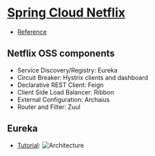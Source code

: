 # [Spring Cloud Netflix](https://spring.io/projects/spring-cloud-netflix)
- [Reference](https://docs.spring.io/spring-cloud-netflix/docs/2.2.5.RELEASE/reference/html/)

## Netflix OSS components
- Service Discovery/Registry: Eureka 
- Circuit Breaker: Hystrix clients and dashboard
- Declarative REST Client: Feign 
- Client Side Load Balancer: Ribbon
- External Configuration: Archaius
- Router and Filter: Zuul

## Eureka
- [Tutorial](https://medium.com/swlh/spring-cloud-service-discovery-with-eureka-16f32068e5c7): ![Architecture](https://miro.medium.com/max/700/1*ITGONeSNR8GBm-UznTNODA.png)

